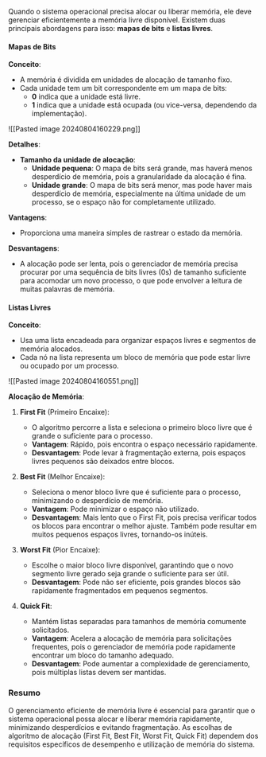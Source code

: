 Quando o sistema operacional precisa alocar ou liberar memória, ele deve gerenciar eficientemente a memória livre disponível. Existem duas principais abordagens para isso: **mapas de bits** e **listas livres**.

#### Mapas de Bits

**Conceito**:

- A memória é dividida em unidades de alocação de tamanho fixo.
- Cada unidade tem um bit correspondente em um mapa de bits:
    - **0** indica que a unidade está livre.
    - **1** indica que a unidade está ocupada (ou vice-versa, dependendo da implementação).

![[Pasted image 20240804160229.png]]

**Detalhes**:

- **Tamanho da unidade de alocação**:
    - **Unidade pequena**: O mapa de bits será grande, mas haverá menos desperdício de memória, pois a granularidade da alocação é fina.
    - **Unidade grande**: O mapa de bits será menor, mas pode haver mais desperdício de memória, especialmente na última unidade de um processo, se o espaço não for completamente utilizado.

**Vantagens**:

- Proporciona uma maneira simples de rastrear o estado da memória.

**Desvantagens**:

- A alocação pode ser lenta, pois o gerenciador de memória precisa procurar por uma sequência de bits livres (0s) de tamanho suficiente para acomodar um novo processo, o que pode envolver a leitura de muitas palavras de memória.

#### Listas Livres

**Conceito**:

- Usa uma lista encadeada para organizar espaços livres e segmentos de memória alocados.
- Cada nó na lista representa um bloco de memória que pode estar livre ou ocupado por um processo.

![[Pasted image 20240804160551.png]]

**Alocação de Memória**:

1. **First Fit** (Primeiro Encaixe):
    
    - O algoritmo percorre a lista e seleciona o primeiro bloco livre que é grande o suficiente para o processo.
    - **Vantagem**: Rápido, pois encontra o espaço necessário rapidamente.
    - **Desvantagem**: Pode levar à fragmentação externa, pois espaços livres pequenos são deixados entre blocos.
2. **Best Fit** (Melhor Encaixe):
    
    - Seleciona o menor bloco livre que é suficiente para o processo, minimizando o desperdício de memória.
    - **Vantagem**: Pode minimizar o espaço não utilizado.
    - **Desvantagem**: Mais lento que o First Fit, pois precisa verificar todos os blocos para encontrar o melhor ajuste. Também pode resultar em muitos pequenos espaços livres, tornando-os inúteis.
3. **Worst Fit** (Pior Encaixe):
    
    - Escolhe o maior bloco livre disponível, garantindo que o novo segmento livre gerado seja grande o suficiente para ser útil.
    - **Desvantagem**: Pode não ser eficiente, pois grandes blocos são rapidamente fragmentados em pequenos segmentos.
4. **Quick Fit**:
    
    - Mantém listas separadas para tamanhos de memória comumente solicitados.
    - **Vantagem**: Acelera a alocação de memória para solicitações frequentes, pois o gerenciador de memória pode rapidamente encontrar um bloco do tamanho adequado.
    - **Desvantagem**: Pode aumentar a complexidade de gerenciamento, pois múltiplas listas devem ser mantidas.

### Resumo

O gerenciamento eficiente de memória livre é essencial para garantir que o sistema operacional possa alocar e liberar memória rapidamente, minimizando desperdícios e evitando fragmentação. As escolhas de algoritmo de alocação (First Fit, Best Fit, Worst Fit, Quick Fit) dependem dos requisitos específicos de desempenho e utilização de memória do sistema.


